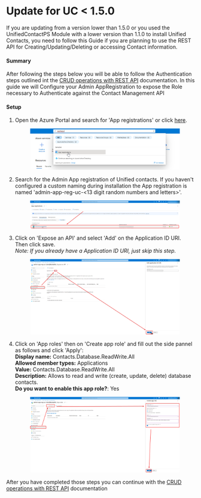 # Update for UC < 1.5.0

If you are updating from a version lower than 1.5.0 or you used the UnifiedContactPS Module with a lower version than 1.1.0 to install Unified Contacts, you need to follow this Guide if you are planning to use the REST API for Creating/Updating/Deleting or accessing Contact information.

#### Summary

After following the steps below you will be able to follow the Authentication steps outlined int the [CRUD operations with REST API](crud-operations-with-rest-api.md#authentication) documentation. In this guide we will Configure your Admin AppRegistration to expose the Role necessary to Authenticate against the Contact Management API

#### Setup

1.  Open the Azure Portal and search for 'App registrations' or click [here](https://portal.azure.com/#view/Microsoft\_AAD\_RegisteredApps/ApplicationsListBlade).

    <figure><img src="../../.gitbook/assets/image.png" alt=""><figcaption></figcaption></figure>
2.  Search for the Admin App registration of Unified contacts. If you haven't configured a custom naming during installation the App registration is named 'admin-app-reg-uc-<13 digit random numbers and letters>'.

    <figure><img src="../../.gitbook/assets/image (1).png" alt=""><figcaption></figcaption></figure>
3.  Click on 'Expose an API' and select 'Add' on the Application ID URI. Then click save.\
    _Note: If you already have a Application ID URI, just skip this step._

    <figure><img src="../../.gitbook/assets/image (3).png" alt=""><figcaption></figcaption></figure>
4.  Click on 'App roles' then on 'Create app role' and fill out the side pannel as follows and click 'Apply':\
    **Display name:** Contacts.Database.ReadWrite.All\
    **Allowed member types:** Applications\
    **Value:** Contacts.Database.ReadWrite.All\
    **Description:** Allows to read and write (create, update, delete) database contacts.\
    **Do you want to enable this app role?**: Yes

    <figure><img src="../../.gitbook/assets/image (4).png" alt=""><figcaption></figcaption></figure>

After you have completed those steps you can continue with the [CRUD operations with REST API](crud-operations-with-rest-api.md#authentication) documentation
